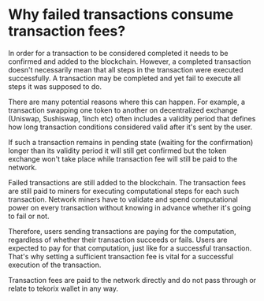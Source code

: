 # Why failed transactions consume transaction fees?

In order for a transaction to be considered completed it needs to be confirmed and added to the blockchain. However, a completed transaction doesn't necessarily mean that all steps in the transaction were executed successfully. A transaction may be completed and yet fail to execute all steps it was supposed to do.

There are many potential reasons where this can happen. For example, a transaction swapping one token to another on decentralized exchange (Uniswap, Sushiswap, 1inch etc) often includes a validity period that defines how long transaction conditions considered valid after it's sent by the user. 

If such a transaction remains in pending state (waiting for the confirmation) longer than its validity period it will still get confirmed but the token exchange won't take place while transaction fee will still be paid to the network.

Failed transactions are still added to the blockchain. The transaction fees are still paid to miners for executing computational steps for each such transaction. Network miners have to validate and spend computational power on every transaction without knowing in advance whether it's going to fail or not.

Therefore, users sending transactions are paying for the computation, regardless of whether their transaction succeeds or fails. Users are expected to pay for that computation, just like for a successful transaction. That's why setting a sufficient transaction fee is vital for a successful execution of the transaction.

Transaction fees are paid to the network directly and do not pass through or relate to tekorix wallet in any way.
